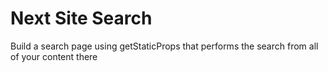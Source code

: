 # Next Site Search

Build a search page using getStaticProps that performs the search from all of your content there
